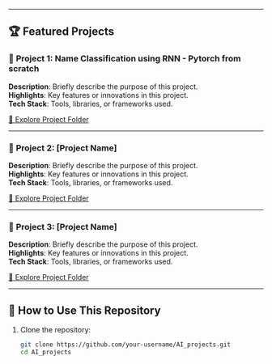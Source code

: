 
---

## 🏆 Featured Projects  
### 🔹 **Project 1: Name Classification using RNN - Pytorch from scratch**  
**Description**: Briefly describe the purpose of this project.  
**Highlights**: Key features or innovations in this project.  
**Tech Stack**: Tools, libraries, or frameworks used.  

[📂 Explore Project Folder](./Project1_Name)

---

### 🔹 **Project 2: [Project Name]**  
**Description**: Briefly describe the purpose of this project.  
**Highlights**: Key features or innovations in this project.  
**Tech Stack**: Tools, libraries, or frameworks used.  

[📂 Explore Project Folder](./Project2_Name)

---

### 🔹 **Project 3: [Project Name]**  
**Description**: Briefly describe the purpose of this project.  
**Highlights**: Key features or innovations in this project.  
**Tech Stack**: Tools, libraries, or frameworks used.  

[📂 Explore Project Folder](./Project3_Name)

---

## 🚀 How to Use This Repository  
1. Clone the repository:  
   ```bash
   git clone https://github.com/your-username/AI_projects.git
   cd AI_projects
